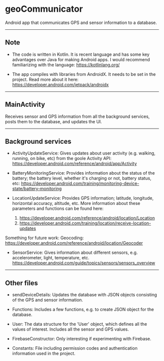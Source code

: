 # geoCommunicator

Android app that communicates GPS and sensor information to a database. 

------------
Note
------------
* The code is written in Kotlin. It is recent language and has some key advantages over Java for making Android apps. I would recommend familiarizing with the language: https://kotlinlang.org/

* The app compiles with libraries from AndroidX. It needs to be set in the project. Read more about it here: https://developer.android.com/jetpack/androidx



-------------
MainActivity
-------------

Receives sensor and GPS information from all the background services, posts them to the database, and updates the UI.
 
----------------
Background services
----------------

* ActivityUpdateService: Gives updates about user activity (e.g. walking, running, on bike, etc) from the goole Activity API: https://developer.android.com/reference/android/app/Activity

* BatteryMonitoringService: Provides information about the status of the battery; the battery level, whether it's charging or not, battery status, etc: https://developer.android.com/training/monitoring-device-state/battery-monitoring

* LocationUpdateService: Provides GPS information; latitude, longitude, horizontal accuracy, altitude, etc. More information about these parameters and functions can be found here: 

	1. https://developer.android.com/reference/android/location/Location
	2. https://developer.android.com/training/location/receive-location-updates

Something for future work: Geocoding: https://developer.android.com/reference/android/location/Geocoder

* SensorService: Gives information about different sensors, e.g. accelerometer, light, temperature, etc. https://developer.android.com/guide/topics/sensors/sensors_overview


--------
Other files
--------
* sendDeviceDetails: Updates the database with JSON objects consisting of the GPS and sensor information.

* Functions: Includes a few functions, e.g. to create JSON object for the database.

* User: The data structure for the 'User' object, which defines all the values of interest. Includes all the sensor and GPS values. 

* FirebaseConstructor: Only interesting if experimenting with Firebase.

* Constants: File including permission codes and authentication information used in the project.
